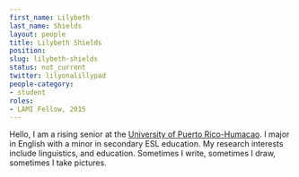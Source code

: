 ```yaml
---
first_name: Lilybeth
last_name: Shields
layout: people
title: Lilybeth Shields
position:
slug: lilybeth-shields
status: not_current
twitter: lilyonalillypad
people-category:
- student
roles:
- LAMI Fellow, 2015
---
```


Hello, I am a rising senior at the [University of Puerto Rico-Humacao](http://www1.uprh.edu/english/). I major in English with a minor in secondary ESL education. My research interests include linguistics, and education. Sometimes I write, sometimes I draw, sometimes I take pictures.